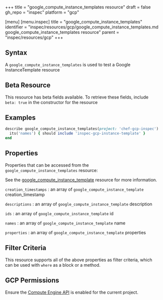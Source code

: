 +++
title = "google_compute_instance_templates resource"
draft = false
gh_repo = "inspec"
platform = "gcp"

[menu]
  [menu.inspec]
    title = "google_compute_instance_templates"
    identifier = "inspec/resources/gcp/google_compute_instance_templates.md google_compute_instance_templates resource"
    parent = "inspec/resources/gcp"
+++

## Syntax

A `google_compute_instance_templates` is used to test a Google InstanceTemplate resource

## Beta Resource

This resource has beta fields available. To retrieve these fields, include `beta: true` in the constructor for the resource

## Examples

```ruby
describe google_compute_instance_templates(project: 'chef-gcp-inspec') do
  its('names') { should include 'inspec-gcp-instance-template' }
end
```

## Properties

Properties that can be accessed from the `google_compute_instance_templates` resource:

See the [google_compute_instance_template](/inspec/resources/google_compute_instance_template/#properties) resource for more information.

`creation_timestamps`
: an array of `google_compute_instance_template` creation_timestamp

`descriptions`
: an array of `google_compute_instance_template` description

`ids`
: an array of `google_compute_instance_template` id

`names`
: an array of `google_compute_instance_template` name

`properties`
: an array of `google_compute_instance_template` properties

## Filter Criteria

This resource supports all of the above properties as filter criteria, which can be used
with `where` as a block or a method.

## GCP Permissions

Ensure the [Compute Engine API](https://console.cloud.google.com/apis/library/compute.googleapis.com/) is enabled for the current project.
